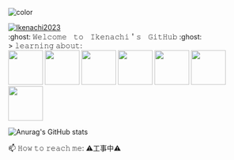 ![color](https://typograssy.deno.dev/api?text=Welcome%20to%20Ikenachi%20Land!%20&l1=9ba8e9&l2=6d74d9&l3=5057b9&l4=21226e)

<p align="left">
  <a href="https://github.com/Ikenachi2023">
    <img src="https://komarev.com/ghpvc/?username=Ikenachi2023" alt="Ikenachi2023" />
  </a>
  
  <br>
:ghost: 𝚆𝚎𝚕𝚌𝚘𝚖𝚎　𝚝𝚘　𝙸𝚔𝚎𝚗𝚊𝚌𝚑𝚒＇𝚜　𝙶𝚒𝚝𝙷𝚞𝚋 :ghost:
<br>
> 𝚕𝚎𝚊𝚛𝚗𝚒𝚗𝚐 𝚊𝚋𝚘𝚞𝚝:
<br>

<img src="https://user-images.githubusercontent.com/74038190/212257454-16e3712e-945a-4ca2-b238-408ad0bf87e6.gif" width="70">
<img src="https://github.com/user-attachments/assets/9bc61648-0ed8-4acc-be61-2c04dd02b04d" width="70"> 
<img src="https://github.com/user-attachments/assets/079b90f1-ad47-4fe1-bb48-468ff8b0db6b" width="70">
<img src="https://github.com/user-attachments/assets/6e36406d-5d04-46d5-8b93-3beeace8a3f2" width="70">
<img src="https://user-images.githubusercontent.com/74038190/212257467-871d32b7-e401-42e8-a166-fcfd7baa4c6b.gif" width="70">
<img src="https://github.com/user-attachments/assets/1038155e-8f72-4a48-a41a-d738520e11bf" width="70">
<img src="https://github.com/user-attachments/assets/8e63c76d-a5a1-4904-929a-9bc8f66d9e52" width="70">
  
![Anurag's GitHub stats](https://github-readme-stats.vercel.app/api?username=Ikenachi2023&show_icons=true&theme=radical)

📫 𝙷𝚘𝚠 𝚝𝚘 𝚛𝚎𝚊𝚌𝚑 𝚖𝚎: ⚠工事中⚠
